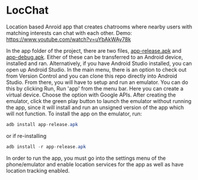 # LocChat
Location based Anroid app that creates chatrooms where nearby users with matching interests can chat with each other. 
Demo: https://www.youtube.com/watch?v=uYbAkWAy78k

In the app folder of the project, there are two files, <a href="CS296Project/app/app-release.apk">app-release.apk</a> and <a href="CS296Project/app/app-debug.apk">app-debug.apk</a>.  Either of these can be transferred to an Android device, installed and ran.  Alternatively, if you have Android Studio installed, you can open up Android Studio.  In the main menu, there is an option to check out from Version Control and you can clone this repo directly into Android Studio.  From there, you will have to setup and run an emulator.  You can do this by clicking Run, Run 'app' from the menu bar.  Here you can create a virtual device.  Choose the option with Google APIs.  After creating the emulator, click the green play button to launch the emulator without running the app, since it will install and run an unsigned version of the app which will not function.  To install the app on the emulator, run:
```java
adb install app-release.apk
```
or if re-installing
```java
adb install -r app-release.apk
```

In order to run the app, you must go into the settings menu of the phone/emulator and enable location services for the app as well as have location tracking enabled.
